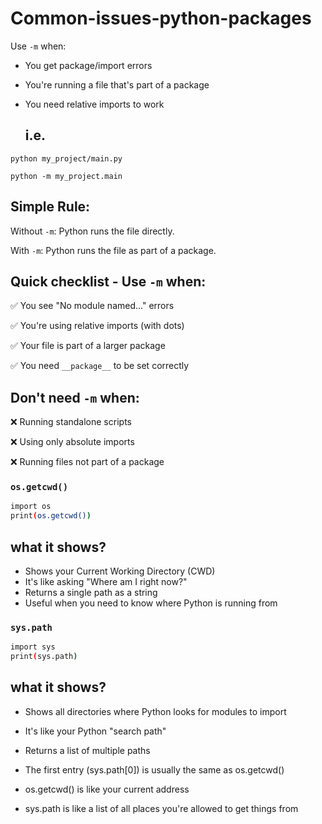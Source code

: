 # Common-issues-python-packages

Use ```-m``` when:

- You get package/import errors
- You're running a file that's part of a package
- You need relative imports to work

  ## i.e.

```python my_project/main.py```

```python -m my_project.main```

## Simple Rule:

Without ```-m```: Python runs the file directly.

With ```-m```: Python runs the file as part of a package.

## Quick checklist - Use ```-m``` when:

✅ You see "No module named..." errors

✅ You're using relative imports (with dots)

✅ Your file is part of a larger package

✅ You need ```__package__``` to be set correctly

## Don't need ```-m``` when:

❌ Running standalone scripts

❌ Using only absolute imports

❌ Running files not part of a package

### ```os.getcwd()```
```bash
import os
print(os.getcwd())
```
## what it shows?
- Shows your Current Working Directory (CWD)
- It's like asking "Where am I right now?"
- Returns a single path as a string
- Useful when you need to know where Python is running from

### ```sys.path```
 ```bash
import sys
print(sys.path)
```
## what it shows?
- Shows all directories where Python looks for modules to import
- It's like your Python "search path"
- Returns a list of multiple paths
- The first entry (sys.path[0]) is usually the same as os.getcwd()

- os.getcwd() is like your current address
- sys.path is like a list of all places you're allowed to get things from
